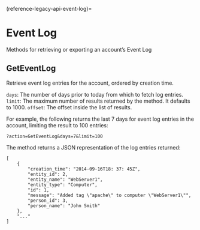 (reference-legacy-api-event-log)=
# Event Log


Methods for retrieving or exporting an account’s Event Log

## GetEventLog

Retrieve event log entries for the account, ordered by creation time.

`days`: The number of days prior to today from which to fetch log entries.
`limit`: The maximum number of results returned by the method. It defaults to 1000.
`offset`: The offset inside the list of results.

For example, the following returns the last 7 days for event log entries in the account, limiting the result to 100 entries:

```text
?action=GetEventLog&days=7&limit=100
```

The method returns a JSON representation of the log entries returned:

```text
[
    {
        "creation_time": "2014-09-16T18: 37: 45Z",
        "entity_id": 2,
        "entity_name": "WebServer1",
        "entity_type": "Computer",
        "id": 1,
        "message": "Added tag \"apache\" to computer \"WebServer1\"",
        "person_id": 3,
        "person_name": "John Smith"
    },
    "..."
]
```

